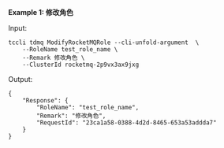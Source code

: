 **Example 1: 修改角色**



Input: 

```
tccli tdmq ModifyRocketMQRole --cli-unfold-argument  \
    --RoleName test_role_name \
    --Remark 修改角色 \
    --ClusterId rocketmq-2p9vx3ax9jxg
```

Output: 
```
{
    "Response": {
        "RoleName": "test_role_name",
        "Remark": "修改角色",
        "RequestId": "23ca1a58-0388-4d2d-8465-653a53addda7"
    }
}
```

